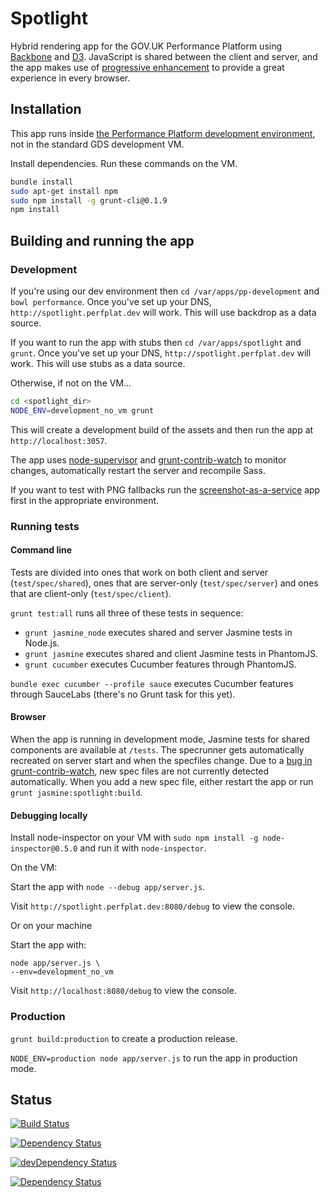 # Spotlight #

Hybrid rendering app for the GOV.UK Performance Platform using [Backbone][]
and [D3][]. JavaScript is shared between the client and server, and the app
makes use of [progressive enhancement][] to provide a great experience in
every browser.

[Backbone]: http://backbonejs.org/
[D3]: http://d3js.org/
[progressive enhancement]: https://www.gov.uk/service-manual/making-software/progressive-enhancement

## Installation ##

This app runs inside [the Performance Platform development environment][ppdev],
not in the standard GDS development VM.

[ppdev]: https://github.com/alphagov/pp-development

Install dependencies.
Run these commands on the VM.

```bash
bundle install
sudo apt-get install npm
sudo npm install -g grunt-cli@0.1.9
npm install
```

## Building and running the app ##

### Development ###

If you're using our dev environment then `cd /var/apps/pp-development` and
`bowl performance`. Once you've set up your DNS, `http://spotlight.perfplat.dev`
will work. This will use backdrop as a data source.

If you want to run the app with stubs then `cd /var/apps/spotlight` and
`grunt`. Once you've set up your DNS, `http://spotlight.perfplat.dev`
will work. This will use stubs as a data source.

Otherwise, if not on the VM...
```bash
cd <spotlight_dir>
NODE_ENV=development_no_vm grunt
```

This will create a development build of the assets and then run the app at
`http://localhost:3057`.

The app uses [node-supervisor][] and [grunt-contrib-watch][] to monitor changes,
automatically restart the server and recompile Sass.

[node-supervisor]: https://github.com/isaacs/node-supervisor
[grunt-contrib-watch]: https://github.com/gruntjs/grunt-contrib-watch

If you want to test with PNG fallbacks run the [screenshot-as-a-service][]
app first in the appropriate environment.

[screenshot-as-a-service]: https://github.com/alphagov/screenshot-as-a-service

### Running tests ###

#### Command line ####

Tests are divided into ones that work on both client and server (`test/spec/shared`), ones that are server-only (`test/spec/server`) and ones that are client-only (`test/spec/client`).

`grunt test:all` runs all three of these tests in sequence:

- `grunt jasmine_node` executes shared and server Jasmine tests in Node.js.
- `grunt jasmine` executes shared and client Jasmine tests in PhantomJS.
- `grunt cucumber` executes Cucumber features through PhantomJS.

`bundle exec cucumber --profile sauce` executes Cucumber features through
SauceLabs (there's no Grunt task for this yet).

#### Browser ####

When the app is running in development mode, Jasmine tests for shared
components are available at `/tests`. The specrunner gets automatically
recreated on server start and when the specfiles change. Due to a
[bug in grunt-contrib-watch][watch-20], new spec files are not currently
detected automatically. When you add a new spec file, either restart the
app or run `grunt jasmine:spotlight:build`.

[watch-20]: https://github.com/gruntjs/grunt-contrib-watch/issues/20

#### Debugging locally ####

Install node-inspector on your VM with `sudo npm install -g node-inspector@0.5.0`
and run it with `node-inspector`.

On the VM:

Start the app with `node --debug app/server.js`.

Visit `http://spotlight.perfplat.dev:8080/debug` to view the console.

Or on your machine

Start the app with:

```
node app/server.js \
--env=development_no_vm
```

Visit `http://localhost:8080/debug` to view the console.

### Production ###

`grunt build:production` to create a production release.

`NODE_ENV=production node app/server.js` to run the app in production mode.

## Status ##

[![Build Status](https://travis-ci.org/alphagov/spotlight.png?branch=master)](https://travis-ci.org/alphagov/spotlight)

[![Dependency Status](https://david-dm.org/alphagov/spotlight.png)](https://david-dm.org/alphagov/spotlight)

[![devDependency Status](https://david-dm.org/alphagov/spotlight/dev-status.png)](https://david-dm.org/alphagov/spotlight#info=devDependencies)

[![Dependency Status](https://gemnasium.com/alphagov/spotlight.png)](https://gemnasium.com/alphagov/spotlight)
